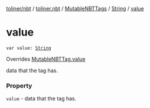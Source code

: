[toliner/nbt](../../../index.md) / [toliner.nbt](../../index.md) / [MutableNBTTags](../index.md) / [String](index.md) / [value](./value.md)

# value

`var value: `[`String`](https://kotlinlang.org/api/latest/jvm/stdlib/kotlin/-string/index.html)

Overrides [MutableNBTTag.value](../../-mutable-n-b-t-tag/value.md)

data that the tag has.

### Property

`value` - data that the tag has.